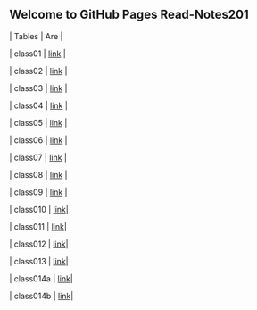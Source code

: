 ## Welcome to GitHub Pages Read-Notes201

|  Tables   |      Are      |

|  class01  | [link](https://mohammadaqel.github.io/Read-Notes201/class01) |

|  class02  | [link](https://mohammadaqel.github.io/Read-Notes201/class02) |

|  class03  | [link](https://mohammadaqel.github.io/Read-Notes201/class03) |

|  class04  | [link](https://mohammadaqel.github.io/Read-Notes201/class04) |

|  class05  | [link](https://mohammadaqel.github.io/Read-Notes201/class05) |

|  class06  | [link](https://mohammadaqel.github.io/Read-Notes201/class06) |

|  class07  | [link](https://mohammadaqel.github.io/Read-Notes201/class07) |

|  class08  | [link](https://mohammadaqel.github.io/Read-Notes201/class08) |

|  class09  | [link](https://mohammadaqel.github.io/Read-Notes201/class09) |

|  class010 | [link](https://mohammadaqel.github.io/Read-Notes201/class010)|

|  class011 | [link](https://mohammadaqel.github.io/Read-Notes201/class011)|

|  class012 | [link](https://mohammadaqel.github.io/Read-Notes201/class012)|

|  class013 | [link](https://mohammadaqel.github.io/Read-Notes201/class013)|

| class014a | [link](https://mohammadaqel.github.io/Read-Notes201/class014a)|

| class014b | [link](https://mohammadaqel.github.io/Read-Notes201/class014b)|